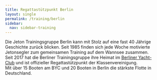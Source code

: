 ```yaml
---
title: Regattastützpunkt Berlin
layout: single
permalink: /training/berlin
sidebar:
  nav: sidebar-training
---
```

Die Jeton Trainingsgruppe Berlin kann mit Stolz auf eine fast 40 Jährige Geschichte zurück blicken. Seit 1985 finden sich jede Woche motivierte Jetonsegler zum gemeinsamen Training auf dem Wannsee zusammen.  
Seit 2017 hat die Berliner Trainingsgruppe ihre Heimat im [Berliner Yacht-Club][BYC] und ist offizieller Regattastützpunkt der Klassenvereinigung.  
Mit über 15 Booten am BYC und 20 Booten in Berlin die stärkste Flotte in Deutschland.  

[BYC]: https://www.byc.berlin/freizeitsport  "Der Club mit perfekter Lage mit Zugang zur Havel und Wannsee, sowie dem schönsten Blick auf den Sonnenuntergang."